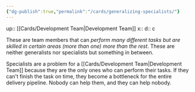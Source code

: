 ```yaml
---
{"dg-publish":true,"permalink":"/cards/generalizing-specialists/"}
---
```


up:: [[Cards/Development Team\|Development Team]] 
x:: 
d:: c

These are team members that can *perform many different tasks but are skilled in certain areas (more than one) more than the rest*. These are neither generalists nor specialists but something in between.

Specialists are a problem for a [[Cards/Development Team\|Development Team]] because they are the only ones who can perform their tasks. If they can't finish the task on time, they become a bottleneck for the entire delivery pipeline. Nobody can help them, and they can help nobody. 


